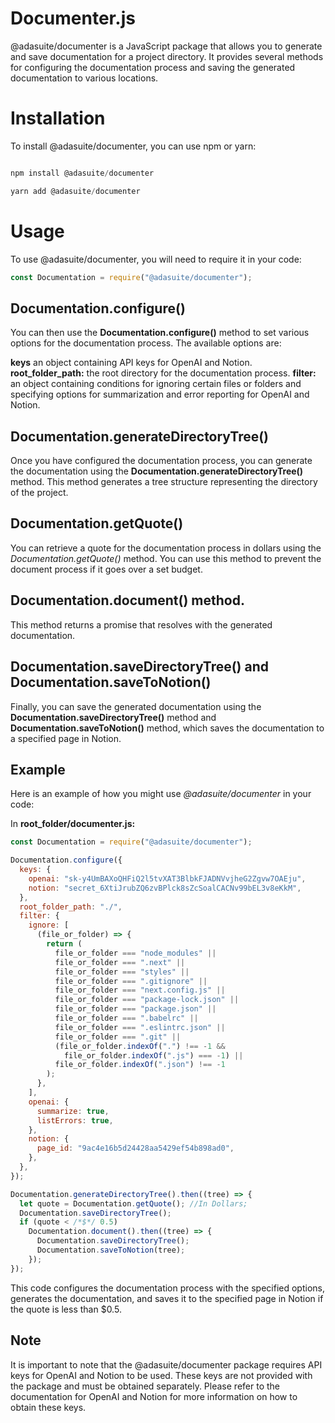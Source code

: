 # Documenter.js

@adasuite/documenter is a JavaScript package that allows you to generate and save documentation for a project directory. It provides several methods for configuring the documentation process and saving the generated documentation to various locations.

# Installation

To install @adasuite/documenter, you can use npm or yarn:

```js

npm install @adasuite/documenter
```

```js
yarn add @adasuite/documenter
```

# Usage

To use @adasuite/documenter, you will need to require it in your code:

```js
const Documentation = require("@adasuite/documenter");
```

## Documentation.configure()

You can then use the **Documentation.configure()** method to set various options for the documentation process. The available options are:

**keys** an object containing API keys for OpenAI and Notion.
**root_folder_path:** the root directory for the documentation process.
**filter:** an object containing conditions for ignoring certain files or folders and specifying options for summarization and error reporting for OpenAI and Notion.

## Documentation.generateDirectoryTree()

Once you have configured the documentation process, you can generate the documentation using the **Documentation.generateDirectoryTree()** method. This method generates a tree structure representing the directory of the project.

## Documentation.getQuote()

You can retrieve a quote for the documentation process in dollars using the _Documentation.getQuote()_ method. You can use this method to prevent the document process if it goes over a set budget.

## Documentation.document() method.

This method returns a promise that resolves with the generated documentation.

## Documentation.saveDirectoryTree() and Documentation.saveToNotion()

Finally, you can save the generated documentation using the **Documentation.saveDirectoryTree()** method and **Documentation.saveToNotion()** method, which saves the documentation to a specified page in Notion.

## Example

Here is an example of how you might use _@adasuite/documenter_ in your code:

In **root_folder/documenter.js:**

```js
const Documentation = require("@adasuite/documenter");

Documentation.configure({
  keys: {
    openai: "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",
    notion: "secret_6XtiJrubZQ6zvBPlck8sZcSoalCACNv99bEL3v8eKkM",
  },
  root_folder_path: "./",
  filter: {
    ignore: [
      (file_or_folder) => {
        return (
          file_or_folder === "node_modules" ||
          file_or_folder === ".next" ||
          file_or_folder === "styles" ||
          file_or_folder === ".gitignore" ||
          file_or_folder === "next.config.js" ||
          file_or_folder === "package-lock.json" ||
          file_or_folder === "package.json" ||
          file_or_folder === ".babelrc" ||
          file_or_folder === ".eslintrc.json" ||
          file_or_folder === ".git" ||
          (file_or_folder.indexOf(".") !== -1 &&
            file_or_folder.indexOf(".js") === -1) ||
          file_or_folder.indexOf(".json") !== -1
        );
      },
    ],
    openai: {
      summarize: true,
      listErrors: true,
    },
    notion: {
      page_id: "9ac4e16b5d24428aa5429ef54b898ad0",
    },
  },
});

Documentation.generateDirectoryTree().then((tree) => {
  let quote = Documentation.getQuote(); //In Dollars;
  Documentation.saveDirectoryTree();
  if (quote < /*$*/ 0.5)
    Documentation.document().then((tree) => {
      Documentation.saveDirectoryTree();
      Documentation.saveToNotion(tree);
    });
});
```

This code configures the documentation process with the specified options, generates the documentation, and saves it to the specified page in Notion if the quote is less than $0.5.

## Note

It is important to note that the @adasuite/documenter package requires API keys for OpenAI and Notion to be used. These keys are not provided with the package and must be obtained separately. Please refer to the documentation for OpenAI and Notion for more information on how to obtain these keys.
